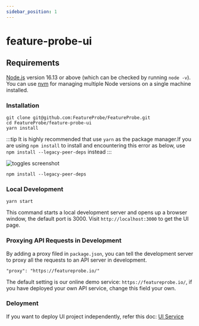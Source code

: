```yaml
---
sidebar_position: 1
---
```


# feature-probe-ui

## Requirements

[Node.js](https://nodejs.org/en/download/) version 16.13 or above (which can be checked by running `node -v`). You can use [nvm](https://github.com/nvm-sh/nvm) for managing multiple Node versions on a single machine installed.

### Installation


```shell
git clone git@github.com:FeatureProbe/FeatureProbe.git
cd FeatureProbe/feature-probe-ui
yarn install
```

:::tip
It is highly recommended that use `yarn` as the package manager.If you are using `npm install` to install and encountering this error as below, use `npm install --legacy-peer-deps` instead
:::
 
![toggles screenshot](/local_develop_install_error.png)

```shell
npm install --legacy-peer-deps
```

### Local Development

```
yarn start
```

This command starts a local development server and opens up a browser window, the default port is 3000. Visit `http://localhost:3000` to get the UI page.


### Proxying API Requests in Development

By adding a proxy filed in `package.json`, you can tell the development server to proxy all the requests to an API server in development.

```
"proxy": "https://featureprobe.io/"
```

The default setting is our online demo service: `https://featureprobe.io/`, if you have deployed your own API service, change this field your own.


### Deloyment

If you want to deploy UI project independently, refer this doc: [UI Service](../deploy/deployment-source-code#ui-%E6%9C%8D%E5%8A%A1)